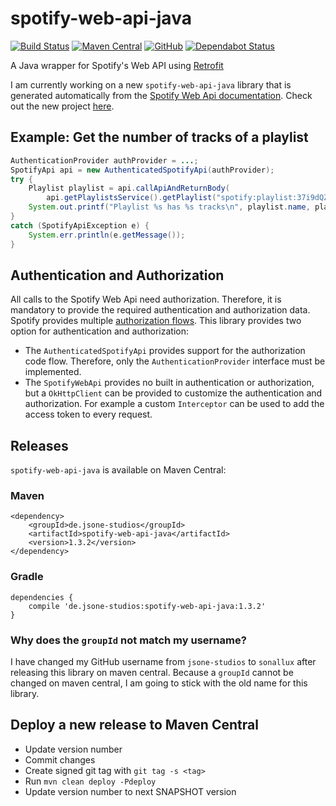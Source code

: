 # spotify-web-api-java

[![Build Status](https://travis-ci.com/sonallux/spotify-web-api-java.svg?branch=master)](https://travis-ci.com/sonallux/spotify-web-api-java)
[![Maven Central](https://img.shields.io/maven-central/v/de.jsone-studios/spotify-web-api-java)](https://search.maven.org/search?q=g:%22de.jsone-studios%22%20AND%20a:%22spotify-web-api-java%22)
[![GitHub](https://img.shields.io/github/license/sonallux/spotify-web-api-java)](https://github.com/sonallux/spotify-web-api-java/blob/master/LICENSE)
[![Dependabot Status](https://api.dependabot.com/badges/status?host=github&repo=sonallux/spotify-web-api-java)](https://dependabot.com)

A Java wrapper for Spotify's Web API using [Retrofit](http://square.github.io/retrofit/)

I am currently working on a new `spotify-web-api-java` library that is generated automatically from the [Spotify Web Api documentation](https://developer.spotify.com/documentation/web-api/reference-beta). Check out the new project [here](https://github.com/sonallux/spotify-web-api).

## Example: Get the number of tracks of a playlist
````java
AuthenticationProvider authProvider = ...;
SpotifyApi api = new AuthenticatedSpotifyApi(authProvider);
try {
    Playlist playlist = api.callApiAndReturnBody(
        api.getPlaylistsService().getPlaylist("spotify:playlist:37i9dQZEVXbMDoHDwVN2tF"));
    System.out.printf("Playlist %s has %s tracks\n", playlist.name, playlist.tracks.total);
}
catch (SpotifyApiException e) {
    System.err.println(e.getMessage());
}
````

## Authentication and Authorization
All calls to the Spotify Web Api need authorization. Therefore, it is mandatory to provide the required authentication 
and authorization data. Spotify provides multiple [authorization flows](https://developer.spotify.com/documentation/general/guides/authorization-guide/).
This library provides two option for authentication and authorization:
- The `AuthenticatedSpotifyApi` provides support for the authorization code flow. Therefore, only the 
`AuthenticationProvider` interface must be implemented.
- The `SpotifyWebApi` provides no built in authentication or authorization, but a `OkHttpClient` can be provided 
to customize the authentication and authorization. For example a custom `Interceptor`
can be used to add the access token to every request.

## Releases
`spotify-web-api-java` is available on Maven Central:

### Maven
```
<dependency>
    <groupId>de.jsone-studios</groupId>
    <artifactId>spotify-web-api-java</artifactId>
    <version>1.3.2</version>
</dependency>
```

### Gradle
```
dependencies {
    compile 'de.jsone-studios:spotify-web-api-java:1.3.2'
}    
```

### Why does the `groupId` not match my username?
I have changed my GitHub username from `jsone-studios` to `sonallux` after releasing this library on maven central.
Because a `groupId` cannot be changed on maven central, I am going to stick with the old name for this library.

## Deploy a new release to Maven Central
- Update version number
- Commit changes
- Create signed git tag with `git tag -s <tag>`
- Run `mvn clean deploy -Pdeploy`
- Update version number to next SNAPSHOT version